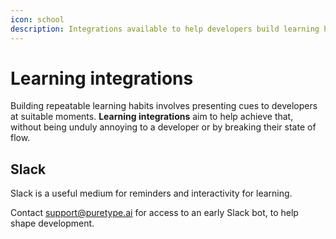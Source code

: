 ```yaml
---
icon: school
description: Integrations available to help developers build learning habits
---
```


# Learning integrations

Building repeatable learning habits involves presenting cues to developers at suitable moments. **Learning integrations** aim to help achieve that, without being unduly annoying to a developer or by breaking their state of flow.

## Slack

Slack is a useful medium for reminders and interactivity for learning.

Contact [support@puretype.ai](mailto:support@puretype.ai) for access to an early Slack bot, to help shape development.
